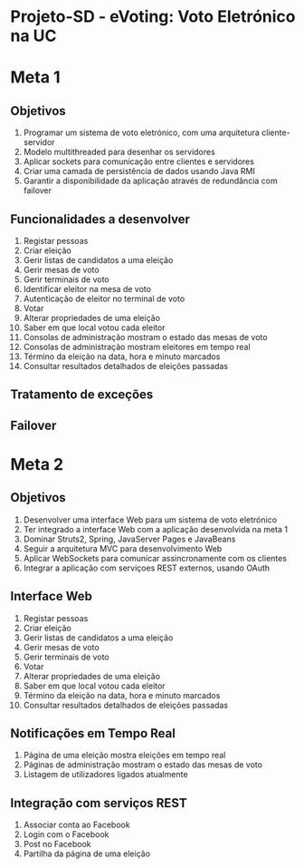 # Projeto-SD - eVoting: Voto Eletrónico na UC

# Meta 1
## Objetivos
1. Programar um sistema de voto eletrónico, com uma arquitetura cliente-servidor
2. Modelo multithreaded para desenhar os servidores
3. Aplicar sockets para comunicação entre clientes e servidores
4. Criar uma camada de persistência de dados usando Java RMI
5. Garantir a disponibilidade da aplicação através de redundância com failover

## Funcionalidades a desenvolver
1. Registar pessoas
2. Criar eleição
3. Gerir listas de candidatos a uma eleição
4. Gerir mesas de voto
5. Gerir terminais de voto
6. Identificar eleitor na mesa de voto
7. Autenticação de eleitor no terminal de voto
8. Votar
9. Alterar propriedades de uma eleição
10. Saber em que local votou cada eleitor
11. Consolas de administração mostram o estado das mesas de voto
12. Consolas de administração mostram eleitores em tempo real
13. Término da eleição na data, hora e minuto marcados
14. Consultar resultados detalhados de eleições passadas

## Tratamento de exceções

## Failover

# Meta 2
## Objetivos
1. Desenvolver uma interface Web para um sistema de voto eletrónico
2. Ter integrado a interface Web com a aplicação desenvolvida na meta 1
3. Dominar Struts2, Spring, JavaServer Pages e JavaBeans
4. Seguir a arquitetura MVC para desenvolvimento Web
5. Aplicar WebSockets para comunicar assincronamente com os clientes
6. Integrar a aplicação com serviçoes REST externos, usando OAuth

## Interface Web
1. Registar pessoas
2. Criar eleição
3. Gerir listas de candidatos a uma eleição
4. Gerir mesas de voto
5. Gerir terminais de voto
6. Votar
7. Alterar propriedades de uma eleição
8. Saber em que local votou cada eleitor
9. Término da eleição na data, hora e minuto marcados
10. Consultar resultados detalhados de eleições passadas

## Notificações em Tempo Real
1. Página de uma eleição mostra eleições em tempo real
2. Páginas de administração mostram o estado das mesas de voto
3. Listagem de utilizadores ligados atualmente

## Integração com serviços REST
1. Associar conta ao Facebook
2. Login com o Facebook
3. Post no Facebook
4. Partilha da página de uma eleição